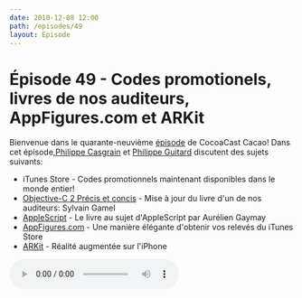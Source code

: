 ```yaml
---
date: 2010-12-08 12:00
path: /episodes/49
layout: Episode
---
```

# Épisode 49 - Codes promotionels, livres de nos auditeurs, AppFigures.com et ARKit
<p>Bienvenue dans le quarante-neuvième <a href="https://archive.org/download/cacaocast/cacaocast_49.mp3" title="CocoaCast Cacao Episode 49">épisode</a> de CocoaCast Cacao! Dans cet épisode,<a href="http://www.twitter.com/philippec" title="Philippe Casgrain sur Twitter">Philippe Casgrain</a> et <a href="http://www.twitter.com/philippeguitard" title="Philippe Guitard sur Twitter">Philippe Guitard</a> discutent des sujets suivants:</p>
<ul><li>iTunes Store - Codes promotionnels maintenant disponibles dans le monde entier!</li>
<li><a href="http://digitbooks.fr/Presse/CP-ObjectiveC2.html" title="Objective-C 2 Précis et concis">Objective-C 2 Précis et concis</a> - Mise à jour du livre d'un de nos auditeurs: Sylvain Gamel</li>
<li><a href="http://www.pearson.fr/livre/?GCOI=27440100255409" title="AppleScript">AppleScript</a> - Le livre au sujet d'AppleScript par Aurélien Gaymay</li>
<li><a href="http://www.appfigures.com/" title="AppFigures.com">AppFigures.com</a> - Une manière élégante d'obtenir vos relevés du iTunes Store</li>
<li><a href="http://github.com/JaredCrawford/iphone-arkit" title="ARKit">ARKit</a> - Réalité augmentée sur l'iPhone</li>
</ul>
<p><audio controls><source src="https://archive.org/download/cacaocast/cacaocast_49.mp3" type="audio/mpeg"><source src="https://archive.org/download/cacaocast/cacaocast_49.mp3" type="audio/mp4">Votre navigateur ne supporte pas l'élément audio / Your browser does not support the audio element.</audio></p>
